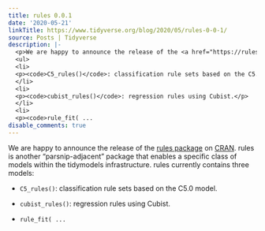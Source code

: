 ```yaml
---
title: rules 0.0.1
date: '2020-05-21'
linkTitle: https://www.tidyverse.org/blog/2020/05/rules-0-0-1/
source: Posts | Tidyverse
description: |-
  <p>We are happy to announce the release of the <a href="https://rules.tidymodels.org" target="_blank" rel="noopener">rules package</a> on <a href="https://cran.r-project.org/package=rules" target="_blank" rel="noopener">CRAN</a>. rules is another &ldquo;parsnip-adjacent&rdquo; package that enables a specific class of models within the tidymodels infrastructure. rules currently contains three models:</p>
  <ul>
  <li>
  <p><code>C5_rules()</code>: classification rule sets based on the C5.0 model.</p>
  </li>
  <li>
  <p><code>cubist_rules()</code>: regression rules using Cubist.</p>
  </li>
  <li>
  <p><code>rule_fit( ...
disable_comments: true
---
```

<p>We are happy to announce the release of the <a href="https://rules.tidymodels.org" target="_blank" rel="noopener">rules package</a> on <a href="https://cran.r-project.org/package=rules" target="_blank" rel="noopener">CRAN</a>. rules is another &ldquo;parsnip-adjacent&rdquo; package that enables a specific class of models within the tidymodels infrastructure. rules currently contains three models:</p>
<ul>
<li>
<p><code>C5_rules()</code>: classification rule sets based on the C5.0 model.</p>
</li>
<li>
<p><code>cubist_rules()</code>: regression rules using Cubist.</p>
</li>
<li>
<p><code>rule_fit( ...
